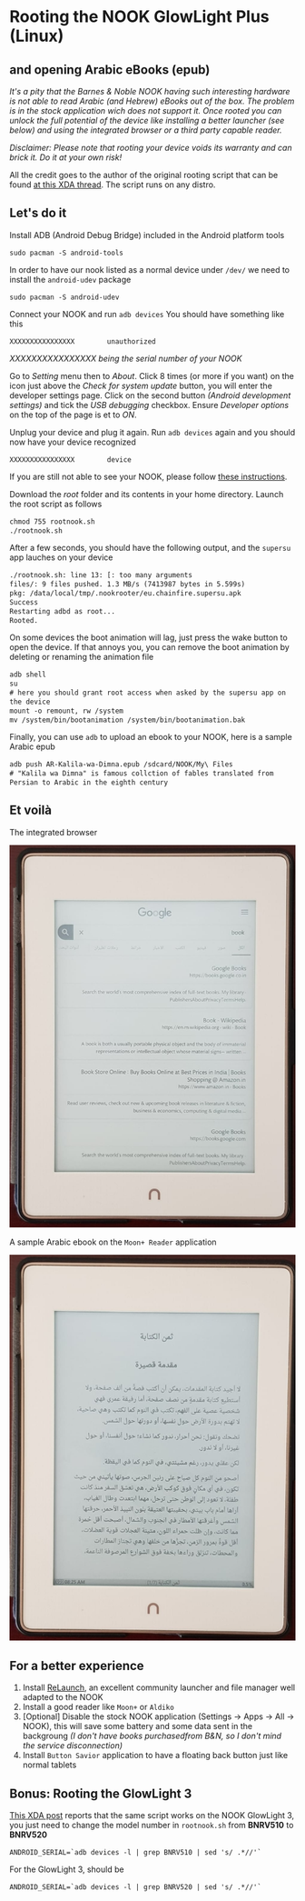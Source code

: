 # Rooting the NOOK GlowLight Plus (Linux)
## and opening Arabic eBooks (epub)

*It's a pity that the Barnes & Noble NOOK having such interesting hardware is not able to read Arabic (and Hebrew) eBooks out of the box. The problem is in the stock application wich does not support it. Once rooted you can unlock the full potential of the device like installing a better launcher (see below) and using the integrated browser or a third party capable reader.*

*Disclaimer: Please note that rooting your device voids its warranty and can brick it. Do it at your own risk!*

All the credit goes to the author of the original rooting script that can be found [at this XDA thread](https://is.gd/Om4KCW). The script runs on any distro.

## Let's do it

Install ADB (Android Debug Bridge) included in the Android platform tools
````shell
sudo pacman -S android-tools
````
In order to have our nook listed as a normal device under ``/dev/`` we need to install the ``android-udev`` package
````shell
sudo pacman -S android-udev
````
Connect your NOOK and run ``adb devices``
You should have something like this
````shell
XXXXXXXXXXXXXXXX        unauthorized
````
*XXXXXXXXXXXXXXXX being the serial number of your NOOK*

Go to *Setting* menu then to *About*. Click 8 times (or more if you want) on the icon just above the *Check for system update* button, you will enter the developer settings page. Click on the second button *(Android development settings)* and tick the *USB debugging* checkbox. Ensure *Developer options* on the top of the page is et to *ON*.

Unplug your device and plug it again. Run ``adb devices`` again and you should now have your device recognized
````shell
XXXXXXXXXXXXXXXX        device
````
If you are still not able to see your NOOK, please follow [these instructions](https://wiki.archlinux.org/index.php/Android_Debug_Bridge).

Download the *root* folder and its contents in your home directory. Launch the root script as follows
````shell
chmod 755 rootnook.sh
./rootnook.sh
````
After a few seconds, you should have the following output, and the ``supersu`` app lauches on your device
````shell
./rootnook.sh: line 13: [: too many arguments
files/: 9 files pushed. 1.3 MB/s (7413987 bytes in 5.599s)
pkg: /data/local/tmp/.nookrooter/eu.chainfire.supersu.apk
Success
Restarting adbd as root...
Rooted.
````
On some devices the boot animation will lag, just press the wake button to open the device. If that annoys you, you can remove the boot animation by deleting or renaming the animation file
````shell
adb shell
su
# here you should grant root access when asked by the supersu app on the device
mount -o remount, rw /system
mv /system/bin/bootanimation /system/bin/bootanimation.bak
````
Finally, you can use ``adb`` to upload an ebook to your NOOK, here is a sample Arabic epub
````shell
adb push AR-Kalila-wa-Dimna.epub /sdcard/NOOK/My\ Files
# "Kalila wa Dimna" is famous collction of fables translated from Persian to Arabic in the eighth century
````
## Et voilà

The integrated browser

![Browser view](/images/im-a.jpg)

A sample Arabic ebook on the ``Moon+ Reader`` application

![Browser view](/images/im-b.jpg)

## For a better experience
1. Install [ReLaunch](https://forum.xda-developers.com/nook-touch/general/relaunch-best-nst-launcher-version-1-4-t3060782), an excellent community launcher and file manager well adapted to the NOOK
2. Install a good reader like ``Moon+`` or ``Aldiko``
3. [Optional] Disable the stock NOOK application (Settings -> Apps -> All -> NOOK), this will save some battery and some data sent in the backgroung *(I don't have books purchasedfrom B&N, so I don't mind the service disconnection)*
4. Install ``Button Savior`` application to have a floating back button just like normal tablets

## Bonus: Rooting the GlowLight 3
[This XDA post](https://forum.xda-developers.com/nook-touch/general/how-to-root-set-nook-glowlight-3-t3802331) reports that the same script works on the NOOK GlowLight 3, you just need to change the model number in ``rootnook.sh`` from **BNRV510** to **BNRV520**

````shell
ANDROID_SERIAL=`adb devices -l | grep BNRV510 | sed 's/ .*//'`
````
For the GlowLight 3, should be
````shell
ANDROID_SERIAL=`adb devices -l | grep BNRV520 | sed 's/ .*//'`
````
